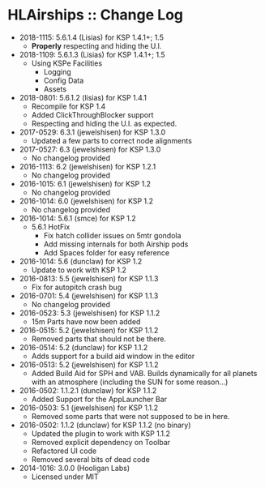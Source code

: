 # HLAirships :: Change Log

* 2018-1115: 5.6.1.4 (Lisias) for KSP 1.4.1+; 1.5
	+ **Properly** respecting <F2> and hiding the U.I.
* 2018-1109: 5.6.1.3 (Lisias) for KSP 1.4.1+; 1.5
	+ Using KSPe Facilities
		- Logging
		- Config Data
		- Assets
* 2018-0801: 5.6.1.2 (lisias) for KSP 1.4.1
	+ Recompile for KSP 1.4
	+ Added ClickThroughBlocker support
	+ Respecting <F2> and hiding the U.I. as expected.
* 2017-0529: 6.3.1 (jewelshisen) for KSP 1.3.0
	+ Updated a few parts to correct node alignments
* 2017-0527: 6.3 (jewelshisen) for KSP 1.3.0
	+ No changelog provided
* 2016-1113: 6.2 (jewelshisen) for KSP 1.2.1
	+ No changelog provided
* 2016-1015: 6.1 (jewelshisen) for KSP 1.2
	+ No changelog provided
* 2016-1014: 6.0 (jewelshisen) for KSP 1.2
	+ No changelog provided
* 2016-1014: 5.6.1 (smce) for KSP 1.2
	+ 5.6.1 HotFix
		- Fix hatch collider issues on 5mtr gondola
		- Add missing internals for both Airship pods
		- Add Spaces folder for easy reference
* 2016-1014: 5.6 (dunclaw) for KSP 1.2
	+ Update to work with KSP 1.2
* 2016-0813: 5.5 (jewelshisen) for KSP 1.1.3
	+ Fix for autopitch crash bug
* 2016-0701: 5.4 (jewelshisen) for KSP 1.1.3
	+ No changelog provided
* 2016-0523: 5.3 (jewelshisen) for KSP 1.1.2
	+ 15m Parts have now been added 
* 2016-0515: 5.2 (jewelshisen) for KSP 1.1.2
	+ Removed parts that should not be there.
* 2016-0514: 5.2 (dunclaw) for KSP 1.1.2
	+ Adds support for a build aid window in the editor
* 2016-0513: 5.2 (jewelshisen) for KSP 1.1.2
	+ Added Build Aid for SPH and VAB. Builds dynamically for all planets with an atmosphere (including the SUN for some reason...) 
* 2016-0502: 1.1.2.1 (dunclaw) for KSP 1.1.2
	+ Added Support for the AppLauncher Bar 
* 2016-0503: 5.1 (jewelshisen) for KSP 1.1.2
	+ Removed some parts that were not supposed to be in here. 
* 2016-0502: 1.1.2 (dunclaw) for KSP 1.1.2 (no binary)
	+ Updated the plugin to work with KSP 1.1.2
	+ Removed explicit dependency on Toolbar
	+ Refactored UI code
	+ Removed several bits of dead code
* 2014-1016: 3.0.0 (Hooligan Labs)
	+ Licensed under MIT
